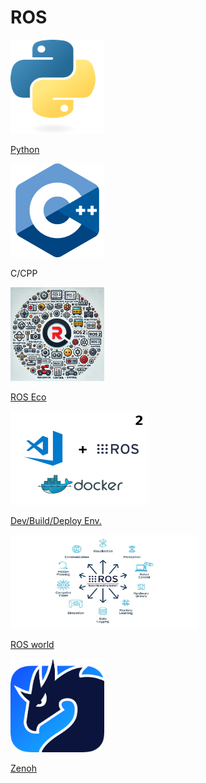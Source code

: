 # ROS

<div class="grid-container">
    <div class="grid-item">
            <a href="python">
                <img src="images/python.png"  width="150" height="150">
                <p>Python</p>
            </a>
        </div>
        <div class="grid-item">
            <img src="images/cpp.png"   width="150" height="150">
            <p>C/CPP</p>
        </div>
    <div class="grid-item">
    <a href="ros_eco">
        <img src="images/ros_echo.png"  width="150" height="150">
            <p>ROS Eco</p>
            </a>
    </div>
    <div class="grid-item">
    <a href="dev_environment">
        <img src="images/ros_dev.png"  width="220" height="150">
        <p>Dev/Build/Deploy Env.</p>
        </a>
    </div>
    <div class="grid-item">
        <a href="ros_world">
        <img src="images/ros_world.png"  width="300" height="150">
        <p>ROS world</p>
        </a>
    </div>
    <div class="grid-item">
        <a href="zenoh">
        <img src="images/zenoh.png" width="150" height="150">
        <p>Zenoh</p>
        </a>
    </div>
</div>

